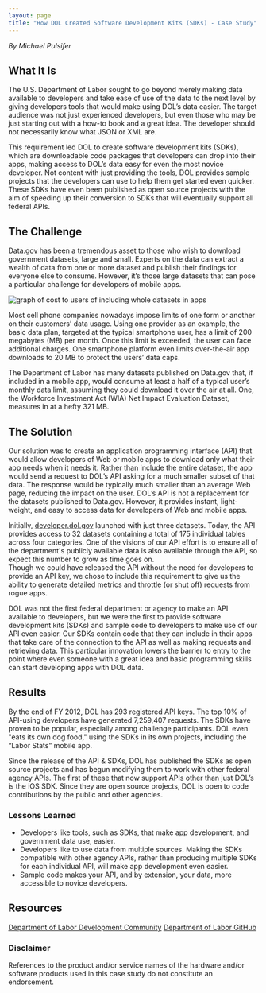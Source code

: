 ```yaml
---
layout: page
title: "How DOL Created Software Development Kits (SDKs) - Case Study"
---
```


*By Michael Pulsifer*

## What It Is

The U.S. Department of Labor sought to go beyond merely making data available to developers and take ease of use of the data to the next level by giving developers tools that would make using DOL’s data easier. The target audience was not just experienced developers, but even those who may be just starting out with a how-to book and a great idea. The developer should not necessarily know what JSON or XML are.  

This requirement led DOL to create software development kits (SDKs), which are downloadable code packages that developers can drop into their apps, making access to DOL’s data easy for even the most novice developer. Not content with just providing the tools, DOL provides sample projects that the developers can use to help them get started even quicker. These SDKs have even been published as open source projects with the aim of speeding up their conversion to SDKs that will eventually support all federal APIs.  

## The Challenge 

[Data.gov](http://www.data.gov) has been a tremendous asset to those who wish to download government datasets, large and small. Experts on the data can extract a wealth of data from one or more dataset and publish their findings for everyone else to consume. However, it’s those large datasets that can pose a particular challenge for developers of mobile apps.

![graph of cost to users of including whole datasets in apps](https://cloud.githubusercontent.com/assets/633088/3003808/fbbbee6c-dd61-11e3-93bb-d28ab3aa254f.png)

Most cell phone companies nowadays impose limits of one form or another on their customers’ data usage. Using one provider as an example, the basic data plan, targeted at the typical smartphone user, has a limit of 200 megabytes (MB) per month. Once this limit is exceeded, the user can face additional charges. One smartphone platform even limits over-the-air app downloads to 20 MB to protect the users’ data caps.  

The Department of Labor has many datasets published on Data.gov that, if included in a mobile app, would consume at least a half of a typical user’s monthly data limit, assuming they could download it over the air at all. One, the Workforce Investment Act (WIA) Net Impact Evaluation Dataset, measures in at a hefty 321 MB.

## The Solution 

Our solution was to create an application programming interface (API) that would allow developers of Web or mobile apps to download only what their app needs when it needs it. Rather than include the entire dataset, the app would send a request to DOL’s API asking for a much smaller subset of that data. The response would be typically much smaller than an average Web page, reducing the impact on the user. DOL’s API is not a replacement for the datasets published to Data.gov. However, it provides instant, light-weight, and easy to access data for developers of Web and mobile apps. 

Initially, [developer.dol.gov](http://developer.dol.gov/) launched with just three datasets. Today, the API provides access to 32 datasets containing a total of 175 individual tables across four categories. One of the visions of our API effort is to ensure all of the department's publicly available data is also available through the API, so expect this number to grow as time goes on.  
Though we could have released the API without the need for developers to provide an API key, we chose to include this requirement to give us the ability to generate detailed metrics and throttle (or shut off) requests from rogue apps.  

DOL was not the first federal department or agency to make an API available to developers, but we were the first to provide software development kits (SDKs) and sample code to developers to make use of our API even easier. Our SDKs contain code that they can include in their apps that take care of the connection to the API as well as making requests and retrieving data. This particular innovation lowers the barrier to entry to the point where even someone with a great idea and basic programming skills can start developing apps with DOL data.

## Results 

By the end of FY 2012, DOL has 293 registered API keys. The top 10% of API-using developers have generated 7,259,407 requests. The SDKs have proven to be popular, especially among challenge participants. DOL even "eats its own dog food," using the SDKs in its own projects, including the “Labor Stats” mobile app.  

Since the release of the API & SDKs, DOL has published the SDKs as open source projects and has begun modifying them to work with other federal agency APIs. The first of these that now support APIs other than just DOL’s is the iOS SDK. Since they are open source projects, DOL is open to code contributions by the public and other agencies.
 
### Lessons Learned  

* Developers like tools, such as SDKs, that make app development, and government data use, easier.
* Developers like to use data from multiple sources. Making the SDKs compatible with other agency APIs, rather than producing multiple SDKs for each individual API, will make app development even easier.
* Sample code makes your API, and by extension, your data, more accessible to novice developers.

## Resources 

[Department of Labor Development Community](http://developer.dol.gov/)
[Department of Labor GitHub](https://github.com/USDepartmentofLabor)

### Disclaimer 

References to the product and/or service names of the hardware and/or software products used in this case study do not constitute an endorsement.
